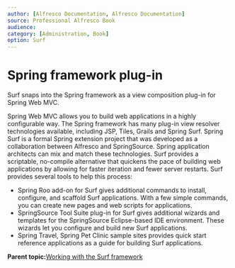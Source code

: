 ```yaml
---
author: [Alfresco Documentation, Alfresco Documentation]
source: Professional Alfresco Book
audience: 
category: [Administration, Book]
option: Surf
---
```


# Spring framework plug-in

Surf snaps into the Spring framework as a view composition plug-in for Spring Web MVC.

Spring Web MVC allows you to build web applications in a highly configurable way. The Spring framework has many plug-in view resolver technologies available, including JSP, Tiles, Grails and Spring Surf. Spring Surf is a formal Spring extension project that was developed as a collaboration between Alfresco and SpringSource. Spring application architects can mix and match these technologies. Surf provides a scriptable, no-compile alternative that quickens the pace of building web applications by allowing for faster iteration and fewer server restarts. Surf provides several tools to help this process:

-   Spring Roo add-on for Surf gives additional commands to install, configure, and scaffold Surf applications. With a few simple commands, you can create new pages and web scripts for applications.
-   SpringSource Tool Suite plug-in for Surf gives additional wizards and templates for the SpringSource Eclipse-based IDE environment. These wizards let you configure and build new Surf applications.
-   Spring Travel, Spring Pet Clinic sample sites provides quick start reference applications as a guide for building Surf applications.

**Parent topic:**[Working with the Surf framework](../concepts/surf-fwork-intro.md)

